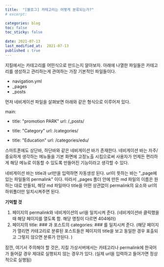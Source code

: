 ```yaml
---
title:  "[블로그] 카테고리는 어떻게 분류되는가?"
# excerpt: 

categories: blog
toc: false
toc_sticky: false
 
date: 2021-07-13
last_modified_at:  2021-07-13
published : true
---
```


지킬에서는 카테고리를 어떤식으로 만드는지 알아보자.
아래에 나열한 파일들은 카테고리를 생성하고 관리하는게 관여하는 가장 기본적인 파일들이다.

- navigation.yml
- _pages
- _posts

먼저 네비게이션 파일을 살펴보면 아래와 같은 형식으로 이루어져 있다.

main:
  - title: "promotion PARK"
    url: /_posts/

  - title: "Category"
    url: /categories/

  - title: "Education"
    url: /categories/edu/


스마트폰에도 상단바, 하단바와 같은 네비게이션 바가 존재한다. 네비게이션 바는 자주/중요하게 생각하는 메뉴들을 기본 화면에 고정노출 시킴으로써 사용자가 언제든 편리하게 해당 메뉴로 이동할 수 있도록 만들어진 기능이라고 생각할 수 있다. 

네비게이션 바는 title과 url만을 입력하면 자동생성 된다. 
url이 뜻하는 바는 "_page에 있는 파일들의 permalink" 이다. 따라서 _pages 폴더 안에 만든 md 파일의 이름은 원하는 대로 만들되, 해당 md 파일마다 title을  어떤 상관없이 permalink의 요소와 url의 하위폴더만 일치시켜주면 된다.

**기억할 것**
1. 페이지의 permalink와 네비게이션의 url을 일치시켜 준다. (네비게이션바 클릭했을때 해당 페이지를 열도록 함. 해당 명칭이 다르면 404에러)
2. 페이지의 title: ### 과 포스트의 categories: ### 를 일치시켜 준다. (해당 페이지가 열리면 카테고리로 분류된 포스트들은 페이지의 title을 보고 동일한 경우 표출되고 그렇지 않으면 분류가 안된다. )

잠깐, 여기서 주의해야 할 것은, 지킬 가상서버에서는 카테고리나 permalink에 한국어가 들어갈 경우 제대로 실행되지 않는 경우가 있다. 
(실제 url을 입력하고 들어가면 정상적으로 실행됨)